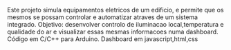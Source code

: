 Este projeto simula equipamentos eletricos de um edificio, e permite que os mesmos se possam controlar e automatizar atraves de um sistema integrado. 
Objetivo: desenvolver controlo de iluminacao local,temperatura e qualidade do ar e visualizar essas mesmas informacoes numa dashboard.
Código em C/C++ para Arduino.
Dashboard em javascript,html,css
